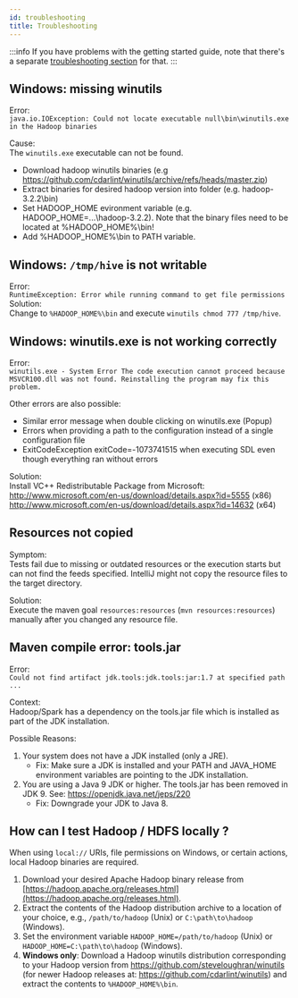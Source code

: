 ```yaml
---
id: troubleshooting
title: Troubleshooting
---
```


:::info
If you have problems with the getting started guide, note that there's a separate [troubleshooting section](../getting-started/troubleshooting/common-problems.md) for that.
:::

## Windows: missing winutils
Error:   
`java.io.IOException: Could not locate executable null\bin\winutils.exe in the Hadoop binaries`

Cause:   
The `winutils.exe` executable can not be found.
- Download hadoop winutils binaries (e.g https://github.com/cdarlint/winutils/archive/refs/heads/master.zip)
- Extract binaries for desired hadoop version into folder (e.g. hadoop-3.2.2\bin)
- Set HADOOP_HOME evironment variable (e.g. HADOOP_HOME=...\hadoop-3.2.2).
  Note that the binary files need to be located at %HADOOP_HOME%\bin!
- Add %HADOOP_HOME%\bin to PATH variable.

## Windows: `/tmp/hive` is not writable 
Error:  
`RuntimeException: Error while running command to get file permissions`  
Solution:   
Change to `%HADOOP_HOME%\bin` and execute `winutils chmod 777 /tmp/hive`.

## Windows: winutils.exe is not working correctly
Error:  
`winutils.exe - System Error The code execution cannot proceed because MSVCR100.dll was not found. Reinstalling the program may fix this problem.`  

Other errors are also possible:
- Similar error message when double clicking on winutils.exe (Popup)
- Errors when providing a path to the configuration instead of a single configuration file
- ExitCodeException exitCode=-1073741515 when executing SDL even though everything ran without errors

Solution:  
Install VC++ Redistributable Package from Microsoft:  
http://www.microsoft.com/en-us/download/details.aspx?id=5555 (x86)  
http://www.microsoft.com/en-us/download/details.aspx?id=14632 (x64)

## Resources not copied
Symptom:   
Tests fail due to missing or outdated resources or the execution starts but can not find the feeds specified. 
IntelliJ might not copy the resource files to the target directory.

Solution:   
Execute the maven goal `resources:resources` (`mvn resources:resources`) manually after you changed any resource file.

## Maven compile error: tools.jar
Error:   
`Could not find artifact jdk.tools:jdk.tools:jar:1.7 at specified path ...`

Context:   
Hadoop/Spark has a dependency on the tools.jar file which is installed as part of the JDK installation.

Possible Reasons:  
1. Your system does not have a JDK installed (only a JRE).
    - Fix: Make sure a JDK is installed and your PATH and JAVA_HOME environment variables are pointing to the JDK installation.
1. You are using a Java 9 JDK or higher. The tools.jar has been removed in JDK 9. See: https://openjdk.java.net/jeps/220
    - Fix: Downgrade your JDK to Java 8.

## How can I test Hadoop / HDFS locally ?
When using `local://` URIs, file permissions on Windows, or certain actions, local Hadoop binaries are required.

1. Download your desired Apache Hadoop binary release from [https://hadoop.apache.org/releases.html](https://hadoop.apache.org/releases.html).
1. Extract the contents of the Hadoop distribution archive to a location of your choice, e.g., `/path/to/hadoop` (Unix) or `C:\path\to\hadoop` (Windows).
1. Set the environment variable `HADOOP_HOME=/path/to/hadoop` (Unix) or `HADOOP_HOME=C:\path\to\hadoop` (Windows).
1. **Windows only**: Download a Hadoop winutils distribution corresponding to your Hadoop version from https://github.com/steveloughran/winutils (for newer Hadoop releases at: https://github.com/cdarlint/winutils) and extract the contents to `%HADOOP_HOME%\bin`.
